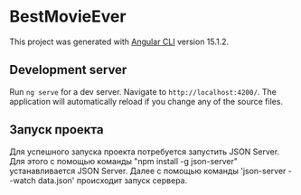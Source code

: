 # BestMovieEver

This project was generated with [Angular CLI](https://github.com/angular/angular-cli) version 15.1.2.

## Development server

Run `ng serve` for a dev server. Navigate to `http://localhost:4200/`. The application will automatically reload if you change any of the source files.

## Запуск проекта

Для успешного запуска проекта потребуется запустить JSON Server.
Для этого с помощью команды "npm install -g json-server" устанавливается JSON Server.
Далее с помощью команды 'json-server --watch data.json' происходит запуск сервера.
